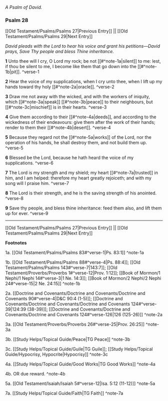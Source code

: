 *A Psalm of David.*

### Psalm 28

[[Old Testament/Psalms/Psalms 27|Previous Entry]]  ||  [[Old Testament/Psalms/Psalms 29|Next Entry]]

*David pleads with the Lord to hear his voice and grant his petitions—David prays, Save Thy people and bless Thine inheritance.*

**1**  Unto thee will I cry, O Lord my rock; be not [[#^note-1a|silent]] to me: lest, if thou be silent to me, I become like them that go down into the [[#^note-1b|pit]]. ^verse-1

**2**  Hear the voice of my supplications, when I cry unto thee, when I lift up my hands toward thy holy [[#^note-2a|oracle]]. ^verse-2

**3**  Draw me not away with the wicked, and with the workers of iniquity, which [[#^note-3a|speak]] [[#^note-3b|peace]] to their neighbours, but [[#^note-3c|mischief]] is in their hearts. ^verse-3

**4**  Give them according to their [[#^note-4a|deeds]], and according to the wickedness of their endeavours: give them after the work of their hands; render to them their [[#^note-4b|desert]]. ^verse-4

**5**  Because they regard not the [[#^note-5a|works]] of the Lord, nor the operation of his hands, he shall destroy them, and not build them up. ^verse-5

**6**  Blessed be the Lord, because he hath heard the voice of my supplications. ^verse-6

**7**  The Lord is my strength and my shield; my heart [[#^note-7a|trusted]] in him, and I am helped: therefore my heart greatly rejoiceth; and with my song will I praise him. ^verse-7

**8**  The Lord is their strength, and he is the saving strength of his anointed. ^verse-8

**9**  Save thy people, and bless thine inheritance: feed them also, and lift them up for ever. ^verse-9


---
[[Old Testament/Psalms/Psalms 27|Previous Entry]]  ||  [[Old Testament/Psalms/Psalms 29|Next Entry]]


**Footnotes**


1a. [[Old Testament/Psalms/Psalms 83#^verse-1|Ps. 83:1]] ^note-1a

1b. [[Old Testament/Psalms/Psalms 88#^verse-4|Ps. 88:4]]; [[Old Testament/Psalms/Psalms 143#^verse-7|143:7]]; [[Old Testament/Proverbs/Proverbs 1#^verse-12|Prov. 1:12]]; [[Book of Mormon/1 Nephi/1 Nephi 14#^verse-3|1 Ne. 14:3]]; [[Book of Mormon/2 Nephi/2 Nephi 24#^verse-15|2 Ne. 24:15]] ^note-1b

2a. [[Doctrine and Covenants/Doctrine and Covenants/Doctrine and Covenants 90#^verse-4|D&C 90:4 (1-5)]]; [[Doctrine and Covenants/Doctrine and Covenants/Doctrine and Covenants 124#^verse-39|124:39 (38-39)]]; [[Doctrine and Covenants/Doctrine and Covenants/Doctrine and Covenants 124#^verse-126|126 (125-26)]] ^note-2a

3a. [[Old Testament/Proverbs/Proverbs 26#^verse-25|Prov. 26:25]] ^note-3a

3b. [[Study Helps/Topical Guide/Peace|TG Peace]] ^note-3b

3c. [[Study Helps/Topical Guide/Guile|TG Guile]]; [[Study Helps/Topical Guide/Hypocrisy, Hypocrite|Hypocrisy]] ^note-3c

4a. [[Study Helps/Topical Guide/Good Works|TG Good Works]] ^note-4a

4b. OR due reward. ^note-4b

5a. [[Old Testament/Isaiah/Isaiah 5#^verse-12|Isa. 5:12 (11-12)]] ^note-5a

7a. [[Study Helps/Topical Guide/Faith|TG Faith]] ^note-7a